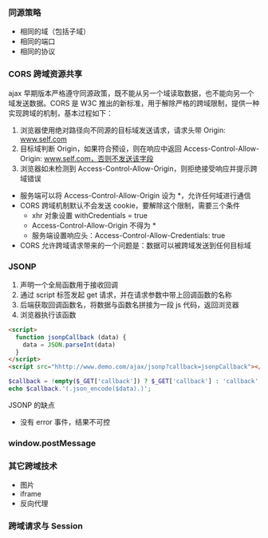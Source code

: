 ### 同源策略

- 相同的域（包括子域）
- 相同的端口
- 相同的协议


### CORS 跨域资源共享
ajax 早期版本严格遵守同源政策，既不能从另一个域读取数据，也不能向另一个域发送数据。CORS 是 W3C 推出的新标准，用于解除严格的跨域限制，提供一种实现跨域的机制，基本过程如下：

1. 浏览器使用绝对路径向不同源的目标域发送请求，请求头带 Origin: www.self.com
2. 目标域判断 Origin，如果符合预设，则在响应中返回 Access-Control-Allow-Origin: www.self.com，否则不发送该字段
3. 浏览器如未检测到 Access-Control-Allow-Origin，则拒绝接受响应并提示跨域错误

- 服务端可以将 Access-Control-Allow-Origin 设为 *，允许任何域进行通信
- CORS 跨域机制默认不会发送 cookie，要解除这个限制，需要三个条件
  + xhr 对象设置 withCredentials = true
  + Access-Control-Allow-Origin 不得为 *
  + 服务端设置响应头：Access-Control-Allow-Credentials: true
- CORS 允许跨域请求带来的一个问题是：数据可以被跨域发送到任何目标域


### JSONP
1. 声明一个全局函数用于接收回调
2. 通过 script 标签发起 get 请求，并在请求参数中带上回调函数的名称
3. 后端获取回调函数名，将数据与函数名拼接为一段 js 代码，返回浏览器
4. 浏览器执行该函数

```html
<script>
  function jsonpCallback (data) {
    data = JSON.parseInt(data)
  }
</script>
<script src="hhttp://www.demo.com/ajax/jsonp?callback=jsonpCallback"></script>
```

```php
$callback = !empty($_GET['callback']) ? $_GET['callback'] : 'callback';
echo $callback.'(.json_encode($data).)';
```
JSONP 的缺点
- 没有 error 事件，结果不可控

### window.postMessage

### 其它跨域技术
- 图片
- iframe
- 反向代理

### 跨域请求与 Session